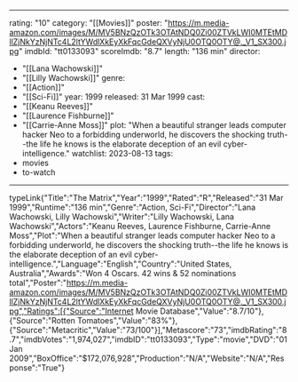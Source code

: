 
---
rating: "10"
category: "[[Movies]]"
poster: "https://m.media-amazon.com/images/M/MV5BNzQzOTk3OTAtNDQ0Zi00ZTVkLWI0MTEtMDllZjNkYzNjNTc4L2ltYWdlXkEyXkFqcGdeQXVyNjU0OTQ0OTY@._V1_SX300.jpg"
imdbId: "tt0133093"
scoreImdb: "8.7"
length: "136 min"
director: 
  - "[[Lana Wachowski]]"
  - "[[Lilly Wachowski]]"
genre: 
  - "[[Action]]"
  - "[[Sci-Fi]]"
year: 1999
released: 31 Mar 1999
cast: 
  - "[[Keanu Reeves]]"
  - "[[Laurence Fishburne]]"
  - "[[Carrie-Anne Moss]]"
plot: "When a beautiful stranger leads computer hacker Neo to a forbidding underworld, he discovers the shocking truth--the life he knows is the elaborate deception of an evil cyber-intelligence."
watchlist: 2023-08-13
tags: 
  - movies
  - to-watch
---
typeLink{"Title":"The Matrix","Year":"1999","Rated":"R","Released":"31 Mar 1999","Runtime":"136 min","Genre":"Action, Sci-Fi","Director":"Lana Wachowski, Lilly Wachowski","Writer":"Lilly Wachowski, Lana Wachowski","Actors":"Keanu Reeves, Laurence Fishburne, Carrie-Anne Moss","Plot":"When a beautiful stranger leads computer hacker Neo to a forbidding underworld, he discovers the shocking truth--the life he knows is the elaborate deception of an evil cyber-intelligence.","Language":"English","Country":"United States, Australia","Awards":"Won 4 Oscars. 42 wins & 52 nominations total","Poster":"https://m.media-amazon.com/images/M/MV5BNzQzOTk3OTAtNDQ0Zi00ZTVkLWI0MTEtMDllZjNkYzNjNTc4L2ltYWdlXkEyXkFqcGdeQXVyNjU0OTQ0OTY@._V1_SX300.jpg","Ratings":[{"Source":"Internet Movie Database","Value":"8.7/10"},{"Source":"Rotten Tomatoes","Value":"83%"},{"Source":"Metacritic","Value":"73/100"}],"Metascore":"73","imdbRating":"8.7","imdbVotes":"1,974,027","imdbID":"tt0133093","Type":"movie","DVD":"01 Jan 2009","BoxOffice":"$172,076,928","Production":"N/A","Website":"N/A","Response":"True"}
